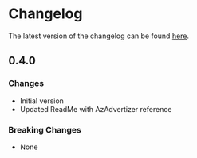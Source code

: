 # Changelog

The latest version of the changelog can be found [here](https://github.com/Azure/bicep-registry-modules/blob/main/avm/res/web/hosting-environment/CHANGELOG.md).

## 0.4.0

### Changes

- Initial version
- Updated ReadMe with AzAdvertizer reference

### Breaking Changes

- None
